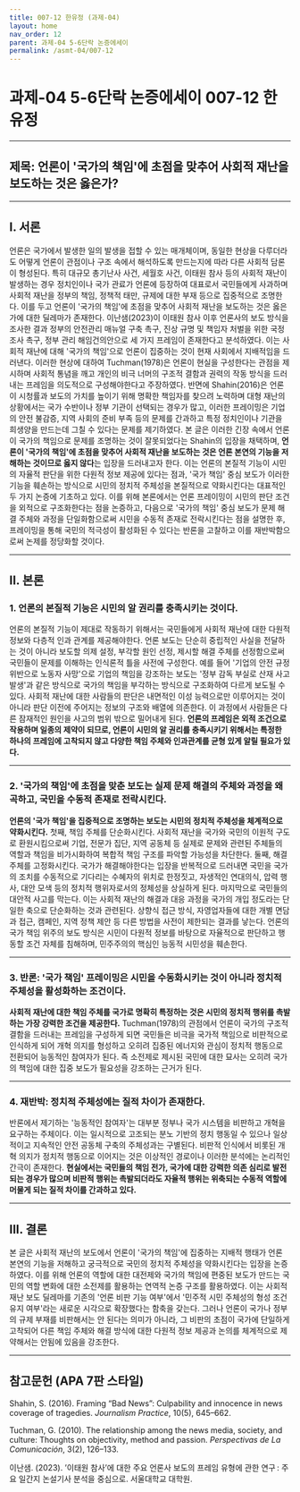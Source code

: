 ```yaml
---
title: 007-12 한유정 (과제-04)
layout: home
nav_order: 12
parent: 과제-04 5-6단락 논증에세이
permalink: /asmt-04/007-12
---
```


# 과제-04 5-6단락 논증에세이 007-12 한유정 

---

## 제목: 언론이 '국가의 책임'에 초점을 맞추어 사회적 재난을 보도하는 것은 옳은가?

---

## I. 서론

언론은 국가에서 발생한 일의 발생을 접할 수 있는 매개체이며, 동일한 현상을 다루더라도 어떻게 언론이 관점이나 구조 속에서 해석하도록 만드는지에 따라 다른 사회적 담론이 형성된다. 특히 대규모 총기난사 사건, 세월호 사건, 이태원 참사 등의 사회적 재난이 발생하는 경우 정치인이나 국가 관료가 언론에 등장하여 대표로서 국민들에게 사과하며 사회적 재난을 정부의 책임, 정책적 태만, 규제에 대한 부재 등으로 집중적으로 조명한다. 이를 두고 언론이 '국가의 책임'에 초점을 맞추어 사회적 재난을 보도하는 것은 옳은가에 대한 딜레마가 존재한다. 이난샘(2023)이 이태원 참사 이후 언론사의 보도 방식을 조사한 결과 정부의 안전관리 매뉴얼 구축 촉구, 진상 규명 및 책임자 처벌을 위한 국정조사 촉구, 정부 관리 해임건의안으로 세 가지 프레임이 존재한다고 분석하였다. 이는 사회적 재난에 대해 '국가의 책임'으로 언론이 집중하는 것이 현재 사회에서 지배적임을 드러낸다. 이러한 현상에 대하여 Tuchman(1978)은 언론이 현실을 구성한다는 관점을 제시하며 사회적 통념을 깨고 개인의 비극 너머의 구조적 결함과 권력의 작동 방식을 드러내는 프레임을 의도적으로 구성해야한다고 주장하였다. 반면에 Shahin(2016)은 언론이 시청률과 보도의 가치를 높이기 위해 명확한 책임자를 찾으려 노력하며 대형 재난의 상황에서는 국가 수반이나 정부 기관이 선택되는 경우가 많고, 이러한 프레이밍은 기업의 안전 불감증, 지역 사회의 준비 부족 등의 문제를 간과하고 특정 정치인이나 기관을 희생양을 만드는데 그칠 수 있다는 문제를 제기하였다. 본 글은 이러한 긴장 속에서 언론이 국가의 책임으로 문제를 조명하는 것이 잘못되었다는 Shahin의 입장을 채택하며, **언론이 '국가의 책임'에 초점을 맞추어 사회적 재난을 보도하는 것은 언론 본연의 기능을 저해하는 것이므로 옳지 않다**는 입장을 드러내고자 한다. 이는 언론의 본질적 기능이 시민의 자율적 판단을 위한 다원적 정보 제공에 있다는 점과, '국가 책임' 중심 보도가 이러한 기능을 훼손하는 방식으로 시민의 정치적 주체성을 본질적으로 약화시킨다는 대표적인 두 가지 논증에 기초하고 있다. 이를 위해 본론에서는 언론 프레이밍이 시민의 판단 조건을 외적으로 구조화한다는 점을 논증하고, 다음으로 '국가의 책임' 중심 보도가 문제 해결 주체와 과정을 단일화함으로써 시민을 수동적 존재로 전락시킨다는 점을 설명한 후, 프레이밍을 통해 국민의 적극성이 활성화된 수 있다는 반론을 고찰하고 이를 재반박함으로써 논제를 정당화할 것이다.  

---

## II. 본론

### 1. 언론의 본질적 기능은 시민의 알 권리를 충족시키는 것이다.  

언론의 본질적 기능이 제대로 작동하기 위해서는 국민들에게 사회적 재난에 대한 다원적 정보와 다층적 인과 관계를 제공해야한다. 언론 보도는 단순히 중립적인 사실을 전달하는 것이 아니라 보도할 의제 설정, 부각할 원인 선정, 제시할 해결 주체를 선정함으로써 국민들이 문제를 이해하는 인식론적 틀을 사전에 구성한다. 예를 들어 '기업의 안전 규정 위반으로 노동자 사망'으로 기업의 책임을 강조하는 보도는 '정부 감독 부실로 산재 사고 발생'과 같은 방식으로 국가의 책임을 부각하는 방식으로 구조화하여 다르게 보도될 수 있다. 사회적 재난에 대한 사람들의 판단은 내면적인 이성 능력으로만 이루어지는 것이 아니라 판단 이전에 주어지는 정보의 구조와 배열에 의존한다. 이 과정에서 사람들은 다른 잠재적인 원인을 사고의 범위 밖으로 밀어내게 된다. **언론의 프레임은 외적 조건으로 작용하며 일종의 제약이 되므로, 언론이 시민의 알 권리를 충족시키기 위해서는 특정한 하나의 프레임에 고착되지 않고 다양한 책임 주체와 인과관계를 균형 있게 알릴 필요가 있다.**  

---

### 2. '국가의 책임'에 초점을 맞춘 보도는 실제 문제 해결의 주체와 과정을 왜곡하고, 국민을 수동적 존재로 전락시킨다.  

**언론의 '국가 책임'을 집중적으로 조명하는 보도는 시민의 정치적 주체성을 체계적으로 약화시킨다.** 첫째, 책임 주체를 단순화시킨다. 사회적 재난을 국가와 국민의 이원적 구도로 환원시킴으로써 기업, 전문가 집단, 지역 공동체 등 실제로 문제와 관련된 주체들의 역할과 책임을 비가시화하여 복합적 책임 구조를 파악할 가능성을 차단한다. 둘째, 해결 주체를 고정화시킨다. 국가가 해결해야한다는 입장을 반복적으로 드러내면 국민을 국가의 조치를 수동적으로 기다리는 수혜자의 위치로 한정짓고, 자생적인 연대의식, 압력 행사, 대안 모색 등의 정치적 행위자로서의 정체성을 상실하게 된다. 마지막으로 국민들의 대안적 사고를 막는다. 이는 사회적 재난의 해결과 대응 과정을 국가의 개입 정도라는 단일한 축으로 단순화하는 것과 관련된다. 상향식 접근 방식, 자영업자들에 대한 개별 면담과 접근, 캠페인, 지역 정책 제안 등 다른 방법을 사전이 제한되는 결과를 낳는다. 언론의 국가 책임 위주의 보도 방식은 시민이 다원적 정보를 바탕으로 자율적으로 판단하고 행동할 조건 자체를 침해하며, 민주주의의 핵심인 능동적 시민성을 훼손한다.  

---

### 3. 반론: '국가 책임' 프레이밍은 시민을 수동화시키는 것이 아니라 정치적 주체성을 활성화하는 조건이다.  

**사회적 재난에 대한 책임 주체를 국가로 명확히 특정하는 것은 시민의 정치적 행위를 촉발하는 가장 강력한 조건을 제공한다.** Tuchman(1978)의 관점에서 언론이 국가의 구조적 결함을 드러내는 프레임을 구성하게 되면 국민들은 비극을 국가적 책임으로 비판적으로 인식하게 되어 개혁 의지를 형성하고 오히려 집중된 에너지와 관심이 정치적 행동으로 전환되어 능동적인 참여자가 된다. 즉 소전제로 제시된 국민에 대한 묘사는 오히려 국가의 책임에 대한 집중 보도가 필요성을 강조하는 근거가 된다.  

---

### 4. 재반박: 정치적 주체성에는 질적 차이가 존재한다.  

반론에서 제기하는 '능동적인 참여자'는 대부분 정부나 국가 시스템을 비판하고 개혁을 요구하는 주체이다. 이는 일시적으로 고조되는 분노 기반의 정치 행동일 수 있으나 일상적이고 지속적인 안전 공동체 구축의 주체성과는 구별된다. 비판적 인식에서 비롯된 개혁 의지가 정치적 행동으로 이어지는 것은 이상적인 경로이나 이러한 분석에는 논리적인 간극이 존재한다. **현실에서는 국민들의 책임 전가, 국가에 대한 강력한 의존 심리로 발전되는 경우가 많으며 비판적 행위는 촉발되더라도 자율적 행위는 위축되는 수동적 역할에 머물게 되는 질적 차이를 간과하고 있다.**  

---

## III. 결론 

본 글은 사회적 재난의 보도에서 언론이 '국가의 책임'에 집중하는 지배적 행태가 언론 본연의 기능을 저해하고 궁극적으로 국민의 정치적 주체성을 약화시킨다는 입장을 논증하였다. 이를 위해 언론의 역할에 대한 대전제와 국가의 책임에 편중된 보도가 만드는 국민의 역할 변화에 대한 소전제를 활용하는 연역적 논증 구조를 활용하였다. 이는 사회적 재난 보도 딜레마를 기존의 '언론 비판 기능 여부'에서 '민주적 시민 주체성의 형성 조건 유지 여부'라는 새로운 시각으로 확장했다는 함축을 갖는다. 그러나 언론이 국가나 정부의 규제 부재를 비판해서는 안 된다는 의미가 아니라, 그 비판의 초점이 국가에 단일하게 고착되어 다른 책임 주체와 해결 방식에 대한 다원적 정보 제공과 논의를 체계적으로 제약해서는 안됨에 있음을 강조한다.  

---

## 참고문헌 (APA 7판 스타일)

Shahin, S. (2016). Framing “Bad News”: Culpability and innocence in news coverage of tragedies. *Journalism Practice*, 10(5), 645–662.  

Tuchman, G. (2010). The relationship among the news media, society, and culture: Thoughts on objectivity, method and passion. *Perspectivas de La Comunicación*, 3(2), 126–133.  

이난샘. (2023). ’이태원 참사’에 대한 주요 언론사 보도의 프레임 유형에 관한 연구 : 주요 일간지 논설기사 분석을 중심으로. 서울대학교 대학원.  
